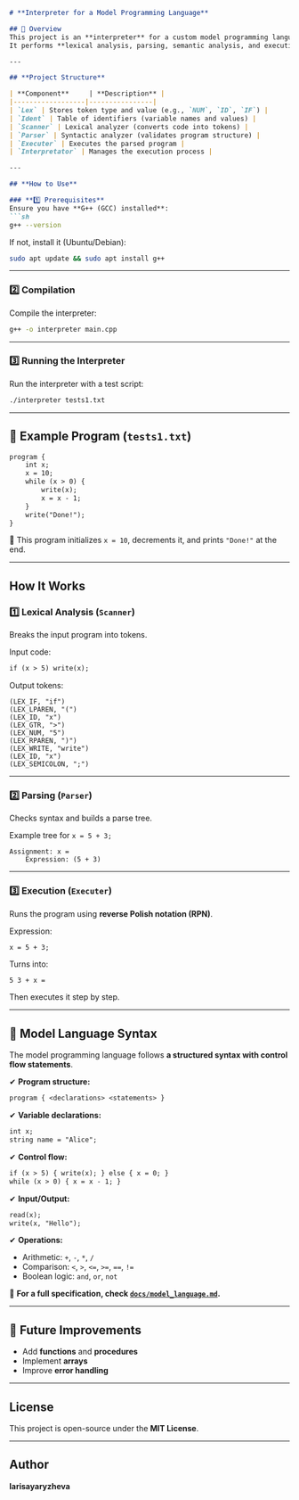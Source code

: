 ```markdown
# **Interpreter for a Model Programming Language** 

## 📌 Overview  
This project is an **interpreter** for a custom model programming language, implemented in C++.  
It performs **lexical analysis, parsing, semantic analysis, and execution** of programs written in the model language.  

---

## **Project Structure**  

| **Component**     | **Description** |
|------------------|----------------|
| `Lex` | Stores token type and value (e.g., `NUM`, `ID`, `IF`) |
| `Ident` | Table of identifiers (variable names and values) |
| `Scanner` | Lexical analyzer (converts code into tokens) |
| `Parser` | Syntactic analyzer (validates program structure) |
| `Executer` | Executes the parsed program |
| `Interpretator` | Manages the execution process |

---

## **How to Use**  

### **1️⃣ Prerequisites**  
Ensure you have **G++ (GCC) installed**:  
```sh
g++ --version
```
If not, install it (Ubuntu/Debian):  
```sh
sudo apt update && sudo apt install g++
```

---

### **2️⃣ Compilation**  
Compile the interpreter:  
```sh
g++ -o interpreter main.cpp
```

---

### **3️⃣ Running the Interpreter**  
Run the interpreter with a test script:  
```sh
./interpreter tests1.txt
```

---

## 📝 **Example Program (`tests1.txt`)**  
```txt
program {
    int x;
    x = 10;
    while (x > 0) {
        write(x);
        x = x - 1;
    }
    write("Done!");
}
```
📌 This program initializes `x = 10`, decrements it, and prints `"Done!"` at the end.  

---

##  **How It Works**  

### **1️⃣ Lexical Analysis (`Scanner`)**  
Breaks the input program into tokens.  

Input code:  
```txt
if (x > 5) write(x);
```
Output tokens:  
```
(LEX_IF, "if")
(LEX_LPAREN, "(")
(LEX_ID, "x")
(LEX_GTR, ">")
(LEX_NUM, "5")
(LEX_RPAREN, ")")
(LEX_WRITE, "write")
(LEX_ID, "x")
(LEX_SEMICOLON, ";")
```

---

### **2️⃣ Parsing (`Parser`)**  
Checks syntax and builds a parse tree.  

Example tree for `x = 5 + 3;`  
```
Assignment: x =
    Expression: (5 + 3)
```

---

### **3️⃣ Execution (`Executer`)**  
Runs the program using **reverse Polish notation (RPN)**.  

Expression:  
```txt
x = 5 + 3;
```
Turns into:  
```
5 3 + x =
```
Then executes it step by step.  

---

## 📖 **Model Language Syntax**  
The model programming language follows **a structured syntax with control flow statements**.  

✔ **Program structure:**  
```txt
program { <declarations> <statements> }
```
✔ **Variable declarations:**  
```txt
int x;
string name = "Alice";
```
✔ **Control flow:**  
```txt
if (x > 5) { write(x); } else { x = 0; }
while (x > 0) { x = x - 1; }
```
✔ **Input/Output:**  
```txt
read(x);
write(x, "Hello");
```
✔ **Operations:**  
- Arithmetic: `+`, `-`, `*`, `/`  
- Comparison: `<`, `>`, `<=`, `>=`, `==`, `!=`  
- Boolean logic: `and`, `or`, `not`  

📌 **For a full specification, check [`docs/model_language.md`](docs/model_language.md).**  

---

## 🔮 **Future Improvements**  
- Add **functions** and **procedures**  
- Implement **arrays**  
- Improve **error handling**  

---

## **License**  
This project is open-source under the **MIT License**.  

---

##  **Author**  
**larisayaryzheva**  
